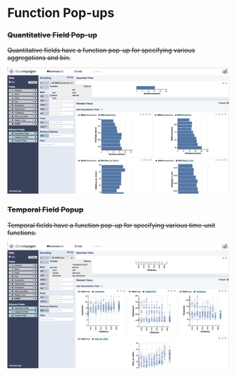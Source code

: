 # Function Pop-ups

###  ~~Quantitative Field Pop-up~~

 ~~Quantitative fields have a function pop-up for specifying various aggregations and bin.~~

![](../.gitbook/assets/screen-shot-2018-05-21-at-8.18.25-pm%20%281%29.png)

###  ~~Temporal Field Popup~~

 ~~Temporal fields have a function pop-up for specifying various time-unit functions.~~

![](../.gitbook/assets/screen-shot-2018-05-21-at-8.19.04-pm.png)

